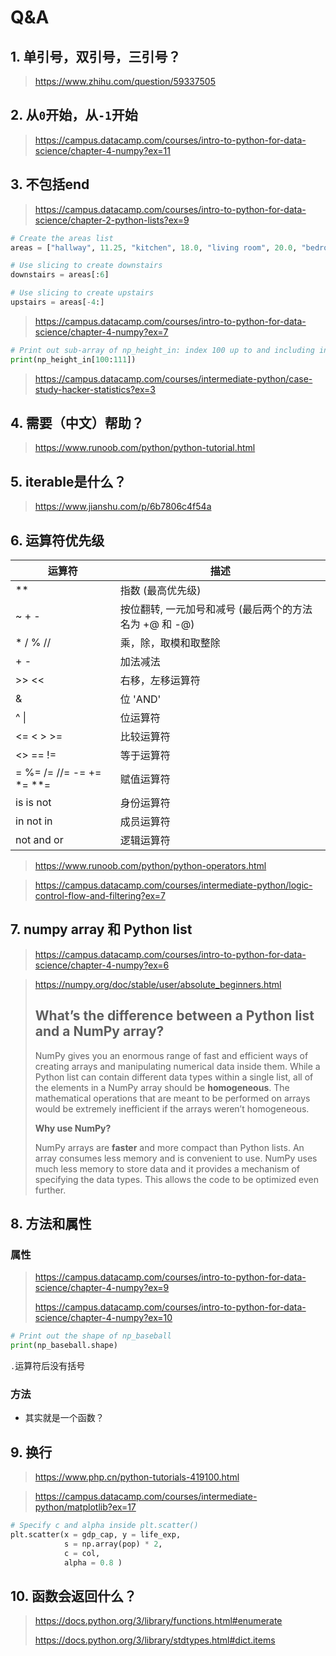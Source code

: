 # Q&A



## 1. 单引号，双引号，三引号？

> https://www.zhihu.com/question/59337505



## 2. 从`0`开始，从`-1`开始

> https://campus.datacamp.com/courses/intro-to-python-for-data-science/chapter-4-numpy?ex=11



## 3. 不包括end

> https://campus.datacamp.com/courses/intro-to-python-for-data-science/chapter-2-python-lists?ex=9

```python
# Create the areas list
areas = ["hallway", 11.25, "kitchen", 18.0, "living room", 20.0, "bedroom", 10.75, "bathroom", 9.50]

# Use slicing to create downstairs
downstairs = areas[:6]

# Use slicing to create upstairs
upstairs = areas[-4:]
```



>https://campus.datacamp.com/courses/intro-to-python-for-data-science/chapter-4-numpy?ex=7

```python
# Print out sub-array of np_height_in: index 100 up to and including index 110
print(np_height_in[100:111])
```



> https://campus.datacamp.com/courses/intermediate-python/case-study-hacker-statistics?ex=3



## 4. 需要（中文）帮助？

> https://www.runoob.com/python/python-tutorial.html



## 5. iterable是什么？

> https://www.jianshu.com/p/6b7806c4f54a



## 6. 运算符优先级

| 运算符                   | 描述                                                   |
| ------------------------ | ------------------------------------------------------ |
| **                       | 指数 (最高优先级)                                      |
| ~ + -                    | 按位翻转, 一元加号和减号 (最后两个的方法名为 +@ 和 -@) |
| * / % //                 | 乘，除，取模和取整除                                   |
| + -                      | 加法减法                                               |
| >> <<                    | 右移，左移运算符                                       |
| &                        | 位 'AND'                                               |
| ^ \|                     | 位运算符                                               |
| <= < > >=                | 比较运算符                                             |
| <> == !=                 | 等于运算符                                             |
| = %= /= //= -= += *= **= | 赋值运算符                                             |
| is is not                | 身份运算符                                             |
| in not in                | 成员运算符                                             |
| not and or               | 逻辑运算符                                             |

> https://www.runoob.com/python/python-operators.html

> https://campus.datacamp.com/courses/intermediate-python/logic-control-flow-and-filtering?ex=7



##  7. numpy array 和 Python list

> https://campus.datacamp.com/courses/intro-to-python-for-data-science/chapter-4-numpy?ex=6

>https://numpy.org/doc/stable/user/absolute_beginners.html
>
>## What’s the difference between a Python list and a NumPy array?
>
>NumPy gives you an enormous range of fast and efficient ways of creating arrays and manipulating numerical data inside them. While a Python list can contain different data types within a single list, all of the elements in a NumPy array should be **homogeneous**. The mathematical operations that are meant to be performed on arrays would be extremely inefficient if the arrays weren’t homogeneous.
>
>**Why use NumPy?**
>
>NumPy arrays are **faster** and more compact than Python lists. An array consumes less memory and is convenient to use. NumPy uses much less memory to store data and it provides a mechanism of specifying the data types. This allows the code to be optimized even further.



## 8. 方法和属性

### 属性

> https://campus.datacamp.com/courses/intro-to-python-for-data-science/chapter-4-numpy?ex=9
>
> https://campus.datacamp.com/courses/intro-to-python-for-data-science/chapter-4-numpy?ex=10

```python
# Print out the shape of np_baseball
print(np_baseball.shape)
```

`.`运算符后没有括号



### 方法

* 其实就是一个函数？



## 9. 换行

> https://www.php.cn/python-tutorials-419100.html

> https://campus.datacamp.com/courses/intermediate-python/matplotlib?ex=17

```python
# Specify c and alpha inside plt.scatter()
plt.scatter(x = gdp_cap, y = life_exp, 
            s = np.array(pop) * 2,
            c = col,
            alpha = 0.8 )
```



## 10. 函数会返回什么？

> https://docs.python.org/3/library/functions.html#enumerate
>
> https://docs.python.org/3/library/stdtypes.html#dict.items
